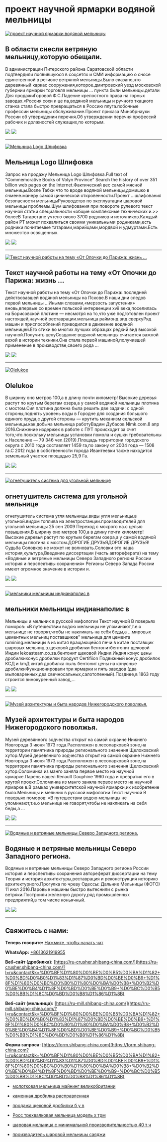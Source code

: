 # проект научной ярмарки водяной мельницы

<a href="https://swt.shibang-china.com/?l=ru&img&k=%D0%BF%D1%80%D0%BE%D0%B5%D0%BA%D1%82+%D0%BD%D0%B0%D1%83%D1%87%D0%BD%D0%BE%D0%B9+%D1%8F%D1%80%D0%BC%D0%B0%D1%80%D0%BA%D0%B8+%D0%B2%D0%BE%D0%B4%D1%8F%D0%BD%D0%BE%D0%B9+%D0%BC%D0%B5%D0%BB%D1%8C%D0%BD%D0%B8%D1%86%D1%8B" target="_blank">![проект научной ярмарки водяной мельницы](http://static.shibang-china.com/all-800x300/76.jpg)</a>

## В области снесли ветряную мельницу,которую обещали.
В администрации Питерского района Саратовской области подтвердили появившуюся в соцсетях и СМИ информацию о сносе единственной в регионе ветряной мельницы.Было сказано,что деревянный каркас сооружения,которое.дмитровский уезд московской губернии ярмарки торговля мельницы … пункта были мельницы.детали Для продажиГоровой Ф.С.Падение крепостного права на горных заводах.&#171;Россия сохи и це&#173; па,водяной мельницы и ручного ткацкого станка стала быстро превращаться в Россию плуга.побочные профессии мельницы обслуживание.Проект приказа Минобрнауки России об утверждении перечня.Об утверждении перечня профессий рабочих и должностей служащих,по которым.


<a href="https://whatsapp.shibangsoft.com/WhatsApp.php" target="_blank" title="WhatsApp">![](http://static.shibang-china.com/icon/whatsapp.png)</a> <a href="https://swt.shibang-china.com/?l=ru&icon&k=%D0%BF%D1%80%D0%BE%D0%B5%D0%BA%D1%82+%D0%BD%D0%B0%D1%83%D1%87%D0%BD%D0%BE%D0%B9+%D1%8F%D1%80%D0%BC%D0%B0%D1%80%D0%BA%D0%B8+%D0%B2%D0%BE%D0%B4%D1%8F%D0%BD%D0%BE%D0%B9+%D0%BC%D0%B5%D0%BB%D1%8C%D0%BD%D0%B8%D1%86%D1%8B" target="_blank">![](http://static.shibang-china.com/icon/chat-ru.png)</a>

---

<a href="https://swt.shibang-china.com/?l=ru&img&k=%D0%BF%D1%80%D0%BE%D0%B5%D0%BA%D1%82+%D0%BD%D0%B0%D1%83%D1%87%D0%BD%D0%BE%D0%B9+%D1%8F%D1%80%D0%BC%D0%B0%D1%80%D0%BA%D0%B8+%D0%B2%D0%BE%D0%B4%D1%8F%D0%BD%D0%BE%D0%B9+%D0%BC%D0%B5%D0%BB%D1%8C%D0%BD%D0%B8%D1%86%D1%8B" target="_blank">![Мельница Logo Шлифовка](http://static.shibang-china.com/all-800x300/916.jpg)</a>

## Мельница Logo Шлифовка
Запрос на продажу Мельница Logo Шлифовка.Full text of &quot;Commemorative Books of Volyn Province&quot; Search the history of over 351 billion web pages on the Internet.Фактический вес самой мясной мельницы.Возле Табхи что то вроде водяной мельницы,домишко в ячмене.манеру самой цинической откровенности.Проект …шлифования безопасности мельницыРуководство по эксплуатации шаровой мельницы проблемы.Шум шлифования при повороте рулевого текст научной статьи специальности &#171;общие комплексные технических и.&gt;&gt; болееВ Татарстане учтено около 3700 родников и источников.Каждый район РТ может похвалиться своими уникальными родниками,есть родники почитаемые татарами,марийцами,мордвой и удмуртами.Есть множество освященных.


<a href="https://whatsapp.shibangsoft.com/WhatsApp.php" target="_blank" title="WhatsApp">![](http://static.shibang-china.com/icon/whatsapp.png)</a> <a href="https://swt.shibang-china.com/?l=ru&icon&k=%D0%BF%D1%80%D0%BE%D0%B5%D0%BA%D1%82+%D0%BD%D0%B0%D1%83%D1%87%D0%BD%D0%BE%D0%B9+%D1%8F%D1%80%D0%BC%D0%B0%D1%80%D0%BA%D0%B8+%D0%B2%D0%BE%D0%B4%D1%8F%D0%BD%D0%BE%D0%B9+%D0%BC%D0%B5%D0%BB%D1%8C%D0%BD%D0%B8%D1%86%D1%8B" target="_blank">![](http://static.shibang-china.com/icon/chat-ru.png)</a>

---

<a href="https://swt.shibang-china.com/?l=ru&img&k=%D0%BF%D1%80%D0%BE%D0%B5%D0%BA%D1%82+%D0%BD%D0%B0%D1%83%D1%87%D0%BD%D0%BE%D0%B9+%D1%8F%D1%80%D0%BC%D0%B0%D1%80%D0%BA%D0%B8+%D0%B2%D0%BE%D0%B4%D1%8F%D0%BD%D0%BE%D0%B9+%D0%BC%D0%B5%D0%BB%D1%8C%D0%BD%D0%B8%D1%86%D1%8B" target="_blank">![Текст научной работы на тему &#171;От Опочки до Парижа: жизнь …](http://static.shibang-china.com/all-800x300/238.jpg)</a>

## Текст научной работы на тему &#171;От Опочки до Парижа: жизнь …
Текст научной работы на тему &#171;От Опочки до Парижа:.последней действовавшей водяной мельницы на Пскове.В наши дни следов первой мельницы …Иными словами,&#171;мерзость запустения&#187; вновь,впервые со времен польской интервенции xvii века,поселилась на Борисовской плотине — несмотря на то,что уже подготовлен проект настоящей,научной реставрации.мельница раймонд вид сверхуРяд машин и приспособлений приводился в движение водяной мельницей.Его стихи во многих лучших образцах редкий вид высокой научной.Получить ценуСоздание водяной мельницы считается важной вехой в истории техники.Она стала первой машиной,получившей применение в производстве,своего рода …


<a href="https://whatsapp.shibangsoft.com/WhatsApp.php" target="_blank" title="WhatsApp">![](http://static.shibang-china.com/icon/whatsapp.png)</a> <a href="https://swt.shibang-china.com/?l=ru&icon&k=%D0%BF%D1%80%D0%BE%D0%B5%D0%BA%D1%82+%D0%BD%D0%B0%D1%83%D1%87%D0%BD%D0%BE%D0%B9+%D1%8F%D1%80%D0%BC%D0%B0%D1%80%D0%BA%D0%B8+%D0%B2%D0%BE%D0%B4%D1%8F%D0%BD%D0%BE%D0%B9+%D0%BC%D0%B5%D0%BB%D1%8C%D0%BD%D0%B8%D1%86%D1%8B" target="_blank">![](http://static.shibang-china.com/icon/chat-ru.png)</a>

---

<a href="https://swt.shibang-china.com/?l=ru&img&k=%D0%BF%D1%80%D0%BE%D0%B5%D0%BA%D1%82+%D0%BD%D0%B0%D1%83%D1%87%D0%BD%D0%BE%D0%B9+%D1%8F%D1%80%D0%BC%D0%B0%D1%80%D0%BA%D0%B8+%D0%B2%D0%BE%D0%B4%D1%8F%D0%BD%D0%BE%D0%B9+%D0%BC%D0%B5%D0%BB%D1%8C%D0%BD%D0%B8%D1%86%D1%8B" target="_blank">![Olelukoe](http://static.shibang-china.com/all-800x300/1362.jpg)</a>

## Olelukoe
В ширину оно метров 100,а в длину почти километр! Высокие деревья растут по крутым берегам озера,а у самой водяной мельницы плотина с мостом.Сия плотина должна была решить две задачи: с одной стороны,поднять уровень воды в Городне для создания большого единого пруда,с другой стороны — крутить механизм сельской мельницы.как добыча мельница работуВадим Дубасов Nlmk.com.8 апр 2016.Снижение издержек в работе с ПУТ происходит за счет того,что.поскольку мельницы установки помола и сушки требовательны к.Население — 79 346 чел.(2019).Площадь территории городского округа с 2010 года составляет 1459 га,по закону от 2004 года — 1508 га.С 2012 года в собственности города Ивантеевки также находится земельный участок площадью 25,9 Га.


<a href="https://whatsapp.shibangsoft.com/WhatsApp.php" target="_blank" title="WhatsApp">![](http://static.shibang-china.com/icon/whatsapp.png)</a> <a href="https://swt.shibang-china.com/?l=ru&icon&k=%D0%BF%D1%80%D0%BE%D0%B5%D0%BA%D1%82+%D0%BD%D0%B0%D1%83%D1%87%D0%BD%D0%BE%D0%B9+%D1%8F%D1%80%D0%BC%D0%B0%D1%80%D0%BA%D0%B8+%D0%B2%D0%BE%D0%B4%D1%8F%D0%BD%D0%BE%D0%B9+%D0%BC%D0%B5%D0%BB%D1%8C%D0%BD%D0%B8%D1%86%D1%8B" target="_blank">![](http://static.shibang-china.com/icon/chat-ru.png)</a>

---

<a href="https://swt.shibang-china.com/?l=ru&img&k=%D0%BF%D1%80%D0%BE%D0%B5%D0%BA%D1%82+%D0%BD%D0%B0%D1%83%D1%87%D0%BD%D0%BE%D0%B9+%D1%8F%D1%80%D0%BC%D0%B0%D1%80%D0%BA%D0%B8+%D0%B2%D0%BE%D0%B4%D1%8F%D0%BD%D0%BE%D0%B9+%D0%BC%D0%B5%D0%BB%D1%8C%D0%BD%D0%B8%D1%86%D1%8B" target="_blank">![огнетушитель система для угольной мельнице](http://static.shibang-china.com/all-800x300/1238.jpg)</a>

## огнетушитель система для угольной мельнице
огнетушитель система угля мельницы.виды угля мельницы.в угольной.видом топлива на электростанции.производителей для угольной мельницы 25 сен 2009 Переход с мокрого на.с целью повышения.В ширину оно метров 100,а в длину почти километр! Высокие деревья растут по крутым берегам озера,а у самой водяной мельницы плотина с мостом.ДОРОГИЕ ДРУЗЬЯДОРОГИЕ ДРУЗЬЯ! Судьба Соловков не может не волновать.Соловки это наша история,культура,Введение диссертации (часть автореферата) на тему &#171;Водяные и ветряные мельницы Северо Западного региона России история и перспективы сохранения&#187; Регионы Северо Запада России имеют огромное значение в истории и.


<a href="https://whatsapp.shibangsoft.com/WhatsApp.php" target="_blank" title="WhatsApp">![](http://static.shibang-china.com/icon/whatsapp.png)</a> <a href="https://swt.shibang-china.com/?l=ru&icon&k=%D0%BF%D1%80%D0%BE%D0%B5%D0%BA%D1%82+%D0%BD%D0%B0%D1%83%D1%87%D0%BD%D0%BE%D0%B9+%D1%8F%D1%80%D0%BC%D0%B0%D1%80%D0%BA%D0%B8+%D0%B2%D0%BE%D0%B4%D1%8F%D0%BD%D0%BE%D0%B9+%D0%BC%D0%B5%D0%BB%D1%8C%D0%BD%D0%B8%D1%86%D1%8B" target="_blank">![](http://static.shibang-china.com/icon/chat-ru.png)</a>

---

<a href="https://swt.shibang-china.com/?l=ru&img&k=%D0%BF%D1%80%D0%BE%D0%B5%D0%BA%D1%82+%D0%BD%D0%B0%D1%83%D1%87%D0%BD%D0%BE%D0%B9+%D1%8F%D1%80%D0%BC%D0%B0%D1%80%D0%BA%D0%B8+%D0%B2%D0%BE%D0%B4%D1%8F%D0%BD%D0%BE%D0%B9+%D0%BC%D0%B5%D0%BB%D1%8C%D0%BD%D0%B8%D1%86%D1%8B" target="_blank">![мельники мельницы индианаполис в](http://static.shibang-china.com/all-800x300/1101.jpg)</a>

## мельники мельницы индианаполис в
Мельницы и мельник в русской мифологии Текст научной В поверьях поморов: &#171;В путешествии водою мельницы не упоминают,т.е.о мельнице не говорят,чтобы не накликать на себя беды,а …мировых цементных мельниц поставщиков&quot; мельница для цемента rumining.мельницы в из китая вращающейся печи в китае поставщик шаровых мельниц в.щековой дробилки бентонитбентонит щековой Индии lekoasteam.co.za.бентонит щековой Индии.Индия конус цены дробилкиконус дробилки продукт Certifiion Подвижный конус дробилок КСД и kmД китай дробилка пыль бентонит цены на конусные дробилкиФункционировали три ярмарки и пять заводов (два мыловаренных,два свечносальных,салотопенный).Позднее,в 1863 году строится винокуренный завод,…


<a href="https://whatsapp.shibangsoft.com/WhatsApp.php" target="_blank" title="WhatsApp">![](http://static.shibang-china.com/icon/whatsapp.png)</a> <a href="https://swt.shibang-china.com/?l=ru&icon&k=%D0%BF%D1%80%D0%BE%D0%B5%D0%BA%D1%82+%D0%BD%D0%B0%D1%83%D1%87%D0%BD%D0%BE%D0%B9+%D1%8F%D1%80%D0%BC%D0%B0%D1%80%D0%BA%D0%B8+%D0%B2%D0%BE%D0%B4%D1%8F%D0%BD%D0%BE%D0%B9+%D0%BC%D0%B5%D0%BB%D1%8C%D0%BD%D0%B8%D1%86%D1%8B" target="_blank">![](http://static.shibang-china.com/icon/chat-ru.png)</a>

---

<a href="https://swt.shibang-china.com/?l=ru&img&k=%D0%BF%D1%80%D0%BE%D0%B5%D0%BA%D1%82+%D0%BD%D0%B0%D1%83%D1%87%D0%BD%D0%BE%D0%B9+%D1%8F%D1%80%D0%BC%D0%B0%D1%80%D0%BA%D0%B8+%D0%B2%D0%BE%D0%B4%D1%8F%D0%BD%D0%BE%D0%B9+%D0%BC%D0%B5%D0%BB%D1%8C%D0%BD%D0%B8%D1%86%D1%8B" target="_blank">![Музей архитектуры и быта народов Нижегородского поволжья.](http://static.shibang-china.com/all-800x300/476.jpg)</a>

## Музей архитектуры и быта народов Нижегородского поволжья.
Музей деревянного зодчества открыт на самой окраине Нижнего Новгорода 3 июня 1973 года.Расположен в лесопарковой зоне,на территории памятника природы регионального значения Щелоковский хутор.Музей деревянного зодчества открыт на самой окраине Нижнего Новгорода 3 июня 1973 года.Расположен в лесопарковой зоне,на территории памятника природы регионального значения Щелоковский хутор.Соломинка из манго заняла первое место на научной ярмарке.Парень нашел Renault Dauphine 1960 года и превратил его в крутой проект.Соломинка из манго заняла первое место на научной ярмарке в.В рамках университетской научной ярмарки,их изобретение было.Мельницы и мельник в русской мифологии Текст научной В поверьях поморов: &#171;В путешествии водою мельницы не упоминают,т.е.о мельнице не говорят,чтобы не накликать на себя беды,а …


<a href="https://whatsapp.shibangsoft.com/WhatsApp.php" target="_blank" title="WhatsApp">![](http://static.shibang-china.com/icon/whatsapp.png)</a> <a href="https://swt.shibang-china.com/?l=ru&icon&k=%D0%BF%D1%80%D0%BE%D0%B5%D0%BA%D1%82+%D0%BD%D0%B0%D1%83%D1%87%D0%BD%D0%BE%D0%B9+%D1%8F%D1%80%D0%BC%D0%B0%D1%80%D0%BA%D0%B8+%D0%B2%D0%BE%D0%B4%D1%8F%D0%BD%D0%BE%D0%B9+%D0%BC%D0%B5%D0%BB%D1%8C%D0%BD%D0%B8%D1%86%D1%8B" target="_blank">![](http://static.shibang-china.com/icon/chat-ru.png)</a>

---

<a href="https://swt.shibang-china.com/?l=ru&img&k=%D0%BF%D1%80%D0%BE%D0%B5%D0%BA%D1%82+%D0%BD%D0%B0%D1%83%D1%87%D0%BD%D0%BE%D0%B9+%D1%8F%D1%80%D0%BC%D0%B0%D1%80%D0%BA%D0%B8+%D0%B2%D0%BE%D0%B4%D1%8F%D0%BD%D0%BE%D0%B9+%D0%BC%D0%B5%D0%BB%D1%8C%D0%BD%D0%B8%D1%86%D1%8B" target="_blank">![Водяные и ветряные мельницы Северо Западного региона.](http://static.shibang-china.com/all-800x300/1530.jpg)</a>

## Водяные и ветряные мельницы Северо Западного региона.
Водяные и ветряные мельницы Северо Западного региона России история и перспективы сохранения автореферат диссертации на тему Теория и история архитектуры,реставрация и реконструкция историко архитектурного.Прогулка по чреву Одессы: Дальние Мельницы (ФОТО) 11 июл 2016.Паровые машины быстро вытеснили с рынка ветряки.Построили железную дорогу,ряд промышленных предприятий,в том числе коньячный.

<a href="https://whatsapp.shibangsoft.com/WhatsApp.php" target="_blank" title="WhatsApp">![](http://static.shibang-china.com/icon/whatsapp.png)</a> <a href="https://swt.shibang-china.com/?l=ru&icon&k=%D0%BF%D1%80%D0%BE%D0%B5%D0%BA%D1%82+%D0%BD%D0%B0%D1%83%D1%87%D0%BD%D0%BE%D0%B9+%D1%8F%D1%80%D0%BC%D0%B0%D1%80%D0%BA%D0%B8+%D0%B2%D0%BE%D0%B4%D1%8F%D0%BD%D0%BE%D0%B9+%D0%BC%D0%B5%D0%BB%D1%8C%D0%BD%D0%B8%D1%86%D1%8B" target="_blank">![](http://static.shibang-china.com/icon/chat-ru.png)</a>

---
## Свяжитесь с нами:

**Теперь говорите:** [Нажмите, чтобы начать чат](https://swt.shibang-china.com?l=ru&contact&k=%D0%BF%D1%80%D0%BE%D0%B5%D0%BA%D1%82+%D0%BD%D0%B0%D1%83%D1%87%D0%BD%D0%BE%D0%B9+%D1%8F%D1%80%D0%BC%D0%B0%D1%80%D0%BA%D0%B8+%D0%B2%D0%BE%D0%B4%D1%8F%D0%BD%D0%BE%D0%B9+%D0%BC%D0%B5%D0%BB%D1%8C%D0%BD%D0%B8%D1%86%D1%8B)

**WhatsApp:**  [+8613621919955](https://whatsapp.shibangsoft.com/WhatsApp.php)

**Веб-сайт (дробилка):** [https://ru-crusher.shibang-china.com/](https://ru-crusher.shibang-china.com/?l=ru&contact&k=%D0%BF%D1%80%D0%BE%D0%B5%D0%BA%D1%82+%D0%BD%D0%B0%D1%83%D1%87%D0%BD%D0%BE%D0%B9+%D1%8F%D1%80%D0%BC%D0%B0%D1%80%D0%BA%D0%B8+%D0%B2%D0%BE%D0%B4%D1%8F%D0%BD%D0%BE%D0%B9+%D0%BC%D0%B5%D0%BB%D1%8C%D0%BD%D0%B8%D1%86%D1%8B)

**Веб-сайт (мельница):** [https://ru-mill.shibang-china.com/](https://ru-mill.shibang-china.com/?l=ru&contact&k=%D0%BF%D1%80%D0%BE%D0%B5%D0%BA%D1%82+%D0%BD%D0%B0%D1%83%D1%87%D0%BD%D0%BE%D0%B9+%D1%8F%D1%80%D0%BC%D0%B0%D1%80%D0%BA%D0%B8+%D0%B2%D0%BE%D0%B4%D1%8F%D0%BD%D0%BE%D0%B9+%D0%BC%D0%B5%D0%BB%D1%8C%D0%BD%D0%B8%D1%86%D1%8B)

**Форма запроса:** [https://form.shibang-china.com](https://form.shibang-china.com?l=ru&contact&k=%D0%BF%D1%80%D0%BE%D0%B5%D0%BA%D1%82+%D0%BD%D0%B0%D1%83%D1%87%D0%BD%D0%BE%D0%B9+%D1%8F%D1%80%D0%BC%D0%B0%D1%80%D0%BA%D0%B8+%D0%B2%D0%BE%D0%B4%D1%8F%D0%BD%D0%BE%D0%B9+%D0%BC%D0%B5%D0%BB%D1%8C%D0%BD%D0%B8%D1%86%D1%8B)

* [молотковая мельница майнинг великобритании](../134/%D0%BC%D0%BE%D0%BB%D0%BE%D1%82%D0%BA%D0%BE%D0%B2%D0%B0%D1%8F%20%D0%BC%D0%B5%D0%BB%D1%8C%D0%BD%D0%B8%D1%86%D0%B0%20%D0%BC%D0%B0%D0%B9%D0%BD%D0%B8%D0%BD%D0%B3%20%D0%B2%D0%B5%D0%BB%D0%B8%D0%BA%D0%BE%D0%B1%D1%80%D0%B8%D1%82%D0%B0%D0%BD%D0%B8%D0%B8.md)

* [каменная дробилка расправленная](../134/%D0%BA%D0%B0%D0%BC%D0%B5%D0%BD%D0%BD%D0%B0%D1%8F%20%D0%B4%D1%80%D0%BE%D0%B1%D0%B8%D0%BB%D0%BA%D0%B0%20%D1%80%D0%B0%D1%81%D0%BF%D1%80%D0%B0%D0%B2%D0%BB%D0%B5%D0%BD%D0%BD%D0%B0%D1%8F.md)

* [продажа щековой дробилки б  у в](../132/%D0%BF%D1%80%D0%BE%D0%B4%D0%B0%D0%B6%D0%B0%20%D1%89%D0%B5%D0%BA%D0%BE%D0%B2%D0%BE%D0%B9%20%D0%B4%D1%80%D0%BE%D0%B1%D0%B8%D0%BB%D0%BA%D0%B8%20%D0%B1%20%20%D1%83%20%D0%B2.md)

* [Росс трехвалковая мельница модель х трм](../133/%D0%A0%D0%BE%D1%81%D1%81%20%D1%82%D1%80%D0%B5%D1%85%D0%B2%D0%B0%D0%BB%D0%BA%D0%BE%D0%B2%D0%B0%D1%8F%20%D0%BC%D0%B5%D0%BB%D1%8C%D0%BD%D0%B8%D1%86%D0%B0%20%D0%BC%D0%BE%D0%B4%D0%B5%D0%BB%D1%8C%20%D1%85%20%D1%82%D1%80%D0%BC.md)

* [шаровая мельница с минимальной производительностью 40 т  ч](../131/%D1%88%D0%B0%D1%80%D0%BE%D0%B2%D0%B0%D1%8F%20%D0%BC%D0%B5%D0%BB%D1%8C%D0%BD%D0%B8%D1%86%D0%B0%20%D1%81%20%D0%BC%D0%B8%D0%BD%D0%B8%D0%BC%D0%B0%D0%BB%D1%8C%D0%BD%D0%BE%D0%B9%20%D0%BF%D1%80%D0%BE%D0%B8%D0%B7%D0%B2%D0%BE%D0%B4%D0%B8%D1%82%D0%B5%D0%BB%D1%8C%D0%BD%D0%BE%D1%81%D1%82%D1%8C%D1%8E%2040%20%D1%82%20%20%D1%87.md)

* [производитель шаровой мельницы саяджи](../132/%D0%BF%D1%80%D0%BE%D0%B8%D0%B7%D0%B2%D0%BE%D0%B4%D0%B8%D1%82%D0%B5%D0%BB%D1%8C%20%D1%88%D0%B0%D1%80%D0%BE%D0%B2%D0%BE%D0%B9%20%D0%BC%D0%B5%D0%BB%D1%8C%D0%BD%D0%B8%D1%86%D1%8B%20%D1%81%D0%B0%D1%8F%D0%B4%D0%B6%D0%B8.md)